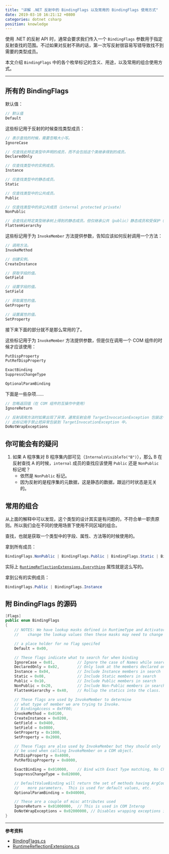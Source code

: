 ```yaml
---
title: "详解 .NET 反射中的 BindingFlags 以及常用的 BindingFlags 使用方式"
date: 2019-03-10 16:21:12 +0800
categories: dotnet csharp
position: knowledge
---
```


使用 .NET 的反射 API 时，通常会要求我们传入一个 `BindingFlags` 参数用于指定反射查找的范围。不过如果对反射不熟的话，第一次写反射很容易写错导致找不到需要的类型成员。

本文介绍 `BindingFlags` 中的各个枚举标记的含义、用途，以及常用的组合使用方式。

---

<div id="toc"></div>

## 所有的 BindingFlags

默认值：

```csharp
// 默认值
Default
```

这些标记用于反射的时候查找类型成员：

```csharp
// 表示查找的时候，需要忽略大小写。
IgnoreCase

// 仅查找此特定类型中声明的成员，而不会包括这个类继承得到的成员。
DeclaredOnly

// 仅查找类型中的实例成员。
Instance

// 仅查找类型中的静态成员。
Static

// 仅查找类型中的公共成员。
Public

// 仅查找类型中的非公共成员（internal protected private）
NonPublic

// 会查找此特定类型继承树上得到的静态成员。但仅继承公共（public）静态成员和受保护（protected）静态成员；不包含私有静态成员，也不包含嵌套类型。
FlattenHierarchy
```

这些标记用于为 `InvokeMember` 方法提供参数，告知应该如何反射调用一个方法：

```csharp
// 调用方法。
InvokeMethod

// 创建实例。
CreateInstance

// 获取字段的值。
GetField

// 设置字段的值。
SetField

// 获取属性的值。
GetProperty

// 设置属性的值。
SetProperty
```

接下来下面的部分就不是那么常用的了。

这些标记用于为 `InvokeMember` 方法提供参数，但是仅在调用一个 COM 组件的时候才应该使用：

```csharp
PutDispProperty
PutRefDispProperty
```
 
```csharp
ExactBinding
SuppressChangeType
```
 
```csharp
OptionalParamBinding
```

下面是一些杂项……
 
```csharp
// 忽略返回值（在 COM 组件的互操作中使用）
IgnoreReturn

// 反射调用方法时如果出现了异常，通常反射会用 TargetInvocationException 包装这个异常。
// 此标记用于禁止把异常包装到 TargetInvocationException 中。
DoNotWrapExceptions
```

## 你可能会有的疑问

1. 如果 A 程序集对 B 程序集内部可见（`InternalsVisibleTo("B")`），那么 B 在反射查找 A 的时候，`internal` 成员的查找应该使用 `Public` 还是 `NonPublic` 标记呢？
    - 依然是 `NonPublic` 标记。
    - 因为反射的是程序集的元数据，这是静态的数据，跟运行时状态是无关的。

## 常用的组合

从上面的解释中可以发现，这个类型的设计其实是有问题的，不符合单一职责原则。所以我们会在不同的使用场景下使用不同区域的组合。

查找，也就是获取一个类型中的字段、属性、方法等的时候使用的。

拿到所有成员：

```csharp
BindingFlags.NonPublic | BindingFlags.Public | BindingFlags.Static | BindingFlags.Instance
```

实际上 [`RuntimeReflectionExtensions.Everything`](https://source.dot.net/#System.Runtime/System/Reflection/RuntimeReflectionExtensions.cs,a63775278f260201,references) 属性就是这么写的。

拿到公有的实例成员：

```csharp
BindingFlags.Public | BindingFlags.Instance
```

## 附 BindingFlags 的源码

```csharp
[Flags]
public enum BindingFlags
{
    // NOTES: We have lookup masks defined in RuntimeType and Activator.  If we
    //    change the lookup values then these masks may need to change also.

    // a place holder for no flag specifed
    Default = 0x00,

    // These flags indicate what to search for when binding
    IgnoreCase = 0x01,          // Ignore the case of Names while searching
    DeclaredOnly = 0x02,        // Only look at the members declared on the Type
    Instance = 0x04,            // Include Instance members in search
    Static = 0x08,              // Include Static members in search
    Public = 0x10,              // Include Public members in search
    NonPublic = 0x20,           // Include Non-Public members in search
    FlattenHierarchy = 0x40,    // Rollup the statics into the class.

    // These flags are used by InvokeMember to determine
    // what type of member we are trying to Invoke.
    // BindingAccess = 0xFF00;
    InvokeMethod = 0x0100,
    CreateInstance = 0x0200,
    GetField = 0x0400,
    SetField = 0x0800,
    GetProperty = 0x1000,
    SetProperty = 0x2000,

    // These flags are also used by InvokeMember but they should only
    // be used when calling InvokeMember on a COM object.
    PutDispProperty = 0x4000,
    PutRefDispProperty = 0x8000,

    ExactBinding = 0x010000,    // Bind with Exact Type matching, No Change type
    SuppressChangeType = 0x020000,

    // DefaultValueBinding will return the set of methods having ArgCount or 
    //    more parameters.  This is used for default values, etc.
    OptionalParamBinding = 0x040000,

    // These are a couple of misc attributes used
    IgnoreReturn = 0x01000000,  // This is used in COM Interop
    DoNotWrapExceptions = 0x02000000, // Disables wrapping exceptions in TargetInvocationException
}
```

---

**参考资料**

- [BindingFlags.cs](https://source.dot.net/#System.Private.CoreLib/shared/System/Reflection/BindingFlags.cs)
- [RuntimeReflectionExtensions.cs](https://source.dot.net/#System.Runtime/System/Reflection/RuntimeReflectionExtensions.cs)
